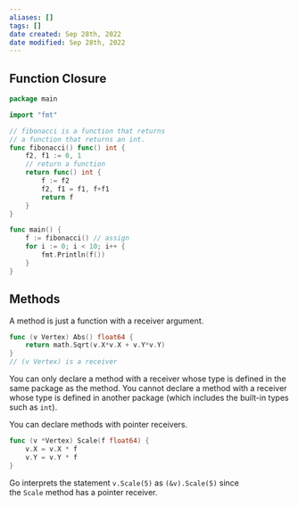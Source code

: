 ```yaml
---
aliases: []
tags: []
date created: Sep 28th, 2022
date modified: Sep 28th, 2022
---
```

## Function Closure

```go
package main

import "fmt"

// fibonacci is a function that returns
// a function that returns an int.
func fibonacci() func() int {
	f2, f1 := 0, 1
	// return a function
	return func() int {
		f := f2
		f2, f1 = f1, f+f1
		return f
	}
}

func main() {
	f := fibonacci() // assign
	for i := 0; i < 10; i++ {
		fmt.Println(f())
	}
}
```

## Methods
A method is just a function with a receiver argument.  

```go
func (v Vertex) Abs() float64 {
	return math.Sqrt(v.X*v.X + v.Y*v.Y)
}
// (v Vertex) is a receiver
```

You can only declare a method with a receiver whose type is defined in the same package as the method. You cannot declare a method with a receiver whose type is defined in another package (which includes the built-in types such as `int`).

You can declare methods with pointer receivers.

```go
func (v *Vertex) Scale(f float64) {
	v.X = v.X * f
	v.Y = v.Y * f
}
```

Go interprets the statement `v.Scale(5)` as `(&v).Scale(5)` since the `Scale` method has a pointer receiver.